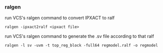 
### ralgen
run VCS's ralgen command to convert IPXACT to ralf
```
ralgen -ipxact2ralf <ipxact file>
```
run VCS's ralgen command to generate the .sv file according to that ralf
```
ralgen -l sv -uvm -t top_reg_block -full64 regmodel.ralf -o regmodel
```
